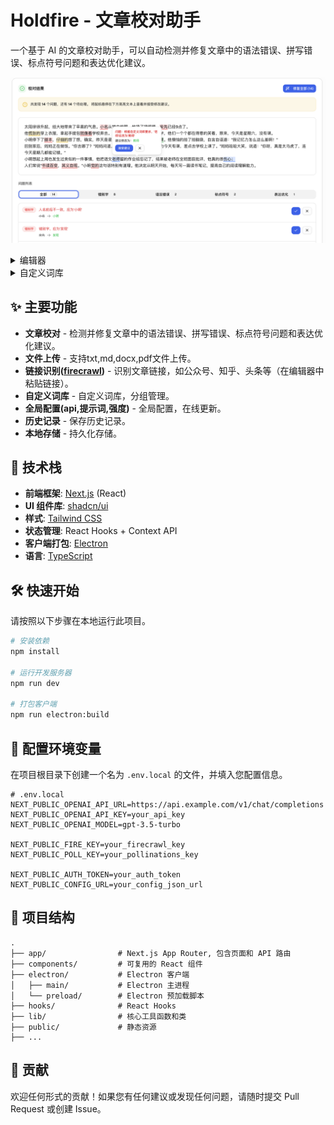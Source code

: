 # Holdfire - 文章校对助手

一个基于 AI 的文章校对助手，可以自动检测并修复文章中的语法错误、拼写错误、标点符号问题和表达优化建议。

![应用截图](public/placeholder.png)

<details>
<summary>编辑器</summary>
<img src="public/placeholder-input.png" alt="文本/文件识别">
</details>

<details>
<summary>自定义词库</summary>
<img src="public/placeholder-thesaurus.png" alt="自定义词库">
</details>

## ✨ 主要功能

- **文章校对** - 检测并修复文章中的语法错误、拼写错误、标点符号问题和表达优化建议。
- **文件上传** - 支持txt,md,docx,pdf文件上传。
- **链接识别([firecrawl](https://firecrawl.dev))** - 识别文章链接，如公众号、知乎、头条等（在编辑器中粘贴链接）。
- **自定义词库** - 自定义词库，分组管理。
- **全局配置(api,提示词,强度)** - 全局配置，在线更新。
- **历史记录** - 保存历史记录。
- **本地存储** - 持久化存储。

## 🚀 技术栈

- **前端框架**: [Next.js](https://nextjs.org/) (React)
- **UI 组件库**: [shadcn/ui](https://ui.shadcn.com/)
- **样式**: [Tailwind CSS](https://tailwindcss.com/)
- **状态管理**: React Hooks + Context API
- **客户端打包**: [Electron](https://www.electronjs.org/)
- **语言**: [TypeScript](https://www.typescriptlang.org/)

## 🛠️ 快速开始

请按照以下步骤在本地运行此项目。

```bash
# 安装依赖
npm install

# 运行开发服务器
npm run dev

# 打包客户端
npm run electron:build
```

## 📝 配置环境变量

在项目根目录下创建一个名为 `.env.local` 的文件，并填入您配置信息。

```plaintext
# .env.local
NEXT_PUBLIC_OPENAI_API_URL=https://api.example.com/v1/chat/completions
NEXT_PUBLIC_OPENAI_API_KEY=your_api_key
NEXT_PUBLIC_OPENAI_MODEL=gpt-3.5-turbo

NEXT_PUBLIC_FIRE_KEY=your_firecrawl_key
NEXT_PUBLIC_POLL_KEY=your_pollinations_key

NEXT_PUBLIC_AUTH_TOKEN=your_auth_token
NEXT_PUBLIC_CONFIG_URL=your_config_json_url
```

## 📂 项目结构

```
.
├── app/                # Next.js App Router, 包含页面和 API 路由
├── components/         # 可复用的 React 组件
├── electron/           # Electron 客户端
│   ├── main/           # Electron 主进程
│   └── preload/        # Electron 预加载脚本
├── hooks/              # React Hooks
├── lib/                # 核心工具函数和类
├── public/             # 静态资源
├── ...
```

## 🤝 贡献

欢迎任何形式的贡献！如果您有任何建议或发现任何问题，请随时提交 Pull Request 或创建 Issue。

